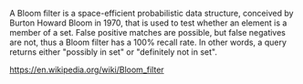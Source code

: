 
<!--
-->

A Bloom filter is a space-efficient probabilistic data structure,
conceived by Burton Howard Bloom in 1970, that is used to test
whether an element is a member of a set. False positive matches are
possible, but false negatives are not, thus a Bloom filter has a
100% recall rate. In other words, a query returns either "possibly
in set" or "definitely not in set".

https://en.wikipedia.org/wiki/Bloom_filter

<!-- vim: set autoindent expandtab sw=4 syntax=markdown: -->
